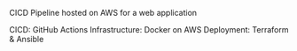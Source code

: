 CICD Pipeline hosted on AWS for a web application

CICD: GitHub Actions
Infrastructure: Docker on AWS
Deployment: Terraform & Ansible